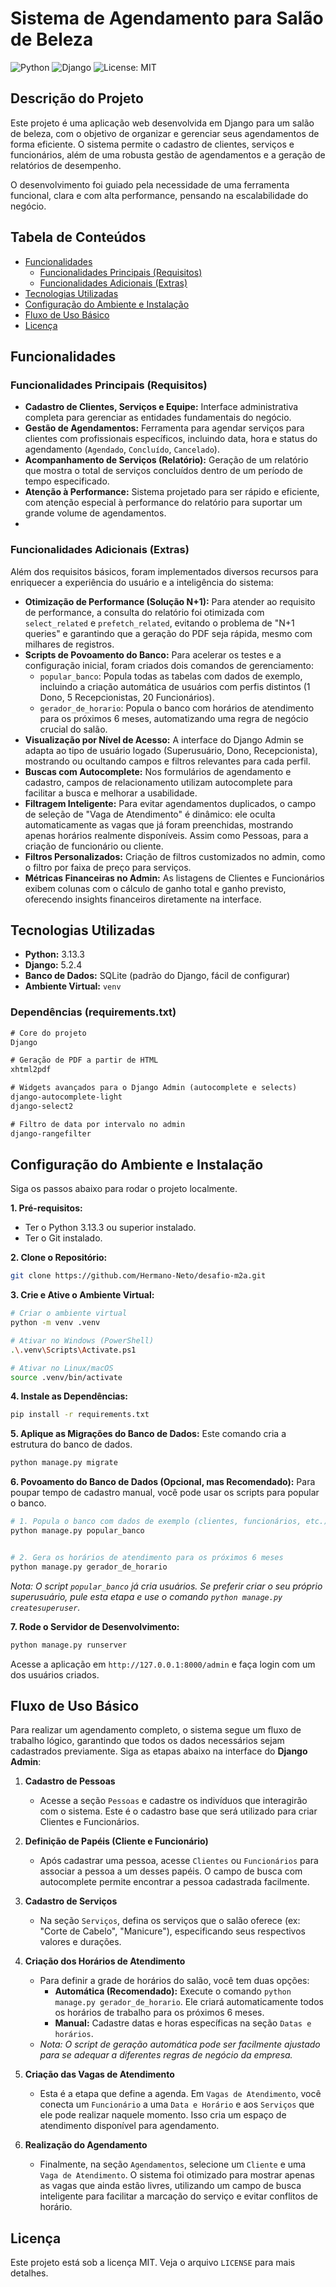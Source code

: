 # Sistema de Agendamento para Salão de Beleza

![Python](https://img.shields.io/badge/Python-3.13.3-blue.svg)
![Django](https://img.shields.io/badge/Django-5.2.4-green.svg)
![License: MIT](https://img.shields.io/badge/License-MIT-yellow.svg)

## Descrição do Projeto

Este projeto é uma aplicação web desenvolvida em Django para um salão de beleza, com o objetivo de organizar e gerenciar seus agendamentos de forma eficiente. O sistema permite o cadastro de clientes, serviços e funcionários, além de uma robusta gestão de agendamentos e a geração de relatórios de desempenho.

O desenvolvimento foi guiado pela necessidade de uma ferramenta funcional, clara e com alta performance, pensando na escalabilidade do negócio.

## Tabela de Conteúdos

- [Funcionalidades](#funcionalidades)
  - [Funcionalidades Principais (Requisitos)](#funcionalidades-principais-requisitos)
  - [Funcionalidades Adicionais (Extras)](#funcionalidades-adicionais-extras)
- [Tecnologias Utilizadas](#tecnologias-utilizadas)
- [Configuração do Ambiente e Instalação](#configuração-do-ambiente-e-instalação)
- [Fluxo de Uso Básico](#fluxo-de-uso-básico)
- [Licença](#licença)

## Funcionalidades

### Funcionalidades Principais (Requisitos)

-   **Cadastro de Clientes, Serviços e Equipe:** Interface administrativa completa para gerenciar as entidades fundamentais do negócio.
-   **Gestão de Agendamentos:** Ferramenta para agendar serviços para clientes com profissionais específicos, incluindo data, hora e status do agendamento (`Agendado`, `Concluído`, `Cancelado`).
-   **Acompanhamento de Serviços (Relatório):** Geração de um relatório que mostra o total de serviços concluídos dentro de um período de tempo especificado.
-   **Atenção à Performance:** Sistema projetado para ser rápido e eficiente, com atenção especial à performance do relatório para suportar um grande volume de agendamentos.
- 
### Funcionalidades Adicionais (Extras)

Além dos requisitos básicos, foram implementados diversos recursos para enriquecer a experiência do usuário e a inteligência do sistema:

-   **Otimização de Performance (Solução N+1):** Para atender ao requisito de performance, a consulta do relatório foi otimizada com `select_related` e `prefetch_related`, evitando o problema de "N+1 queries" e garantindo que a geração do PDF seja rápida, mesmo com milhares de registros.
-   **Scripts de Povoamento do Banco:** Para acelerar os testes e a configuração inicial, foram criados dois comandos de gerenciamento:
    -   `popular_banco`: Popula todas as tabelas com dados de exemplo, incluindo a criação automática de usuários com perfis distintos (1 Dono, 5 Recepcionistas, 20 Funcionários).
    -   `gerador_de_horario`: Popula o banco com horários de atendimento para os próximos 6 meses, automatizando uma regra de negócio crucial do salão.
-   **Visualização por Nível de Acesso:** A interface do Django Admin se adapta ao tipo de usuário logado (Superusuário, Dono, Recepcionista), mostrando ou ocultando campos e filtros relevantes para cada perfil.
-   **Buscas com Autocomplete:** Nos formulários de agendamento e cadastro, campos de relacionamento utilizam autocomplete para facilitar a busca e melhorar a usabilidade.
-   **Filtragem Inteligente:** Para evitar agendamentos duplicados, o campo de seleção de "Vaga de Atendimento" é dinâmico: ele oculta automaticamente as vagas que já foram preenchidas, mostrando apenas horários realmente disponíveis. Assim como Pessoas, para a criação de funcionário ou cliente.
-   **Filtros Personalizados:** Criação de filtros customizados no admin, como o filtro por faixa de preço para serviços.
-   **Métricas Financeiras no Admin:** As listagens de Clientes e Funcionários exibem colunas com o cálculo de ganho total e ganho previsto, oferecendo insights financeiros diretamente na interface.

## Tecnologias Utilizadas

-   **Python:** 3.13.3
-   **Django:** 5.2.4
-   **Banco de Dados:** SQLite (padrão do Django, fácil de configurar)
-   **Ambiente Virtual:** `venv`

### Dependências (requirements.txt)

```txt
# Core do projeto
Django

# Geração de PDF a partir de HTML
xhtml2pdf

# Widgets avançados para o Django Admin (autocomplete e selects)
django-autocomplete-light
django-select2

# Filtro de data por intervalo no admin
django-rangefilter
```

## Configuração do Ambiente e Instalação

Siga os passos abaixo para rodar o projeto localmente.

**1. Pré-requisitos:**
   - Ter o Python 3.13.3 ou superior instalado.
   - Ter o Git instalado.

**2. Clone o Repositório:**
   ```bash
   git clone https://github.com/Hermano-Neto/desafio-m2a.git
   ```

**3. Crie e Ative o Ambiente Virtual:**
   ```bash
   # Criar o ambiente virtual
   python -m venv .venv

   # Ativar no Windows (PowerShell)
   .\.venv\Scripts\Activate.ps1

   # Ativar no Linux/macOS
   source .venv/bin/activate
   ```

**4. Instale as Dependências:**
   ```bash
   pip install -r requirements.txt
   ```

**5. Aplique as Migrações do Banco de Dados:**
   Este comando cria a estrutura do banco de dados.
   ```bash
   python manage.py migrate
   ```

**6. Povoamento do Banco de Dados (Opcional, mas Recomendado):**
   Para poupar tempo de cadastro manual, você pode usar os scripts para popular o banco.
   ```bash
   # 1. Popula o banco com dados de exemplo (clientes, funcionários, etc.)
   python manage.py popular_banco


   # 2. Gera os horários de atendimento para os próximos 6 meses
   python manage.py gerador_de_horario
   ```
   *Nota: O script `popular_banco` já cria usuários. Se preferir criar o seu próprio superusuário, pule esta etapa e use o comando `python manage.py createsuperuser`.*

**7. Rode o Servidor de Desenvolvimento:**
   ```bash
   python manage.py runserver
   ```
   Acesse a aplicação em `http://127.0.0.1:8000/admin` e faça login com um dos usuários criados.


## Fluxo de Uso Básico

Para realizar um agendamento completo, o sistema segue um fluxo de trabalho lógico, garantindo que todos os dados necessários sejam cadastrados previamente. Siga as etapas abaixo na interface do **Django Admin**:

1.  **Cadastro de Pessoas**
    - Acesse a seção `Pessoas` e cadastre os indivíduos que interagirão com o sistema. Este é o cadastro base que será utilizado para criar Clientes e Funcionários.

2.  **Definição de Papéis (Cliente e Funcionário)**
    - Após cadastrar uma pessoa, acesse `Clientes` ou `Funcionários` para associar a pessoa a um desses papéis. O campo de busca com autocomplete permite encontrar a pessoa cadastrada facilmente.

3.  **Cadastro de Serviços**
    - Na seção `Serviços`, defina os serviços que o salão oferece (ex: "Corte de Cabelo", "Manicure"), especificando seus respectivos valores e durações.

4.  **Criação dos Horários de Atendimento**
    - Para definir a grade de horários do salão, você tem duas opções:
        - **Automática (Recomendado):** Execute o comando `python manage.py gerador_de_horario`. Ele criará automaticamente todos os horários de trabalho para os próximos 6 meses.
        - **Manual:** Cadastre datas e horas específicas na seção `Datas e horários`.
    - *Nota: O script de geração automática pode ser facilmente ajustado para se adequar a diferentes regras de negócio da empresa.*

5.  **Criação das Vagas de Atendimento**
    - Esta é a etapa que define a agenda. Em `Vagas de Atendimento`, você conecta um `Funcionário` a uma `Data e Horário` e aos `Serviços` que ele pode realizar naquele momento. Isso cria um espaço de atendimento disponível para agendamento.

6.  **Realização do Agendamento**
    - Finalmente, na seção `Agendamentos`, selecione um `Cliente` e uma `Vaga de Atendimento`. O sistema foi otimizado para mostrar apenas as vagas que ainda estão livres, utilizando um campo de busca inteligente para facilitar a marcação do serviço e evitar conflitos de horário.
    

## Licença

Este projeto está sob a licença MIT. Veja o arquivo `LICENSE` para mais detalhes.